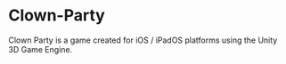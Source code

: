 # Clown-Party
Clown Party is a game created for iOS / iPadOS platforms using the Unity 3D Game Engine.
